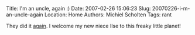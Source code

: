 Title: I'm an uncle, again :)
Date: 2007-02-26 15:06:23
Slug: 20070226-i-m-an-uncle-again
Location: Home
Authors: Michiel Scholten
Tags: rant

<p>They did it <a href="http://aquariusoft.org/~mbscholt/index.php?rantid=273">again</a>. I welcome my new niece Ilse to this freaky little planet!</p>